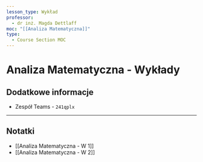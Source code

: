 ```yaml
---
lesson_type: Wykład
professor:
  - dr inż. Magda Dettlaff
moc: "[[Analiza Matematyczna]]"
type:
  - Course Section MOC
---
```


# Analiza Matematyczna - Wykłady

## Dodatkowe informacje

- Zespół Teams - `241qplx`

---

## Notatki

- [[Analiza Matematyczna - W 1]]
- [[Analiza Matematyczna - W 2]]

